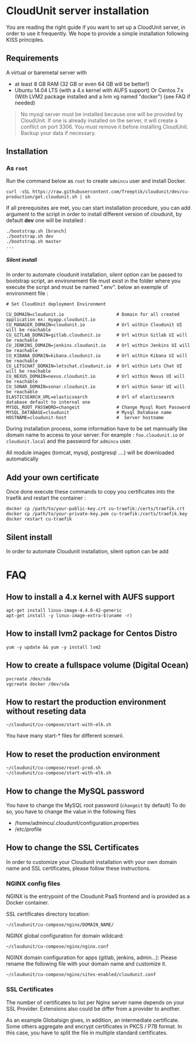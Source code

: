# CloudUnit server installation

You are reading the right guide if you want to set up a CloudUnit server, in order to use it frequently. 
We hope to provide a simple installation following KISS principles.

## Requirements

A virtual or baremetal server with
* at least 8 GB RAM (32 GB or even 64 GB will be better!)
* Ubuntu 14.04 LTS (with a 4.x kernel with AUFS support) Or Centos 7.x (With LVM2 package installed and a lvm vg named "docker") (see FAQ if needed)

> No mysql server must be installed because one will be provided by CloudUnit. 
> If one is already installed on the server, it will create a conflict on port 3306.
> You must remove it before installing CloudUnit. 
> Backup your data if necessary.

## Installation

### As `root` 

Run the command below as `root` to create `admincu` user and install Docker.

```
curl -sSL https://raw.githubusercontent.com/Treeptik/cloudunit/dev/cu-production/get.cloudunit.sh | sh
```

If all prerequisites are met, you can start installation procedure, you can add argument to the script in order to install different version of cloudunit, by default **dev** one will be installed :

```
./bootstrap.sh [branch]
./bootstrap.sh dev
./bootstrap.sh master
...
```

##### Silent install

In order to automate cloudunit installation, silent option can be passed to bootstrap script, an environement file must exist in the folder where you execute the script and must be named ".env". below an exemple of environment file :

```
# Set CloudUnit deployment Environment

CU_DOMAIN=cloudunit.io                    # Domain for all created application ex: myapp.cloudunit.io
CU_MANAGER_DOMAIN=cloudunit.io            # Url within Cloudunit UI will be reachable
CU_GITLAB_DOMAIN=gitlab.cloudunit.io      # Url within Gitlab UI will be reachable
CU_JENKINS_DOMAIN=jenkins.cloudunit.io    # Url within Jenkins UI will be reachable
CU_KIBANA_DOMAIN=kibana.cloudunit.io      # Url within Kibana UI will be reachable
CU_LETSCHAT_DOMAIN=letschat.cloudunit.io  # Url within Lets Chat UI will be reachable
CU_NEXUS_DOMAIN=nexus.cloudunit.io        # Url within Nexus UI will be reachable
CU_SONAR_DOMAIN=sonar.cloudunit.io        # Url within Sonar UI will be reachable
ELASTICSEARCH_URL=elasticsearch           # Url of elasticsearch database default to internal one
MYSQL_ROOT_PASSWORD=changeit              # Change Mysql Root Password
MYSQL_DATABASE=cloudunit                  # Mysql Database name
HOSTNAME=cloudunit-host                   #  Server hostname
```

During installation process, some information have to be set mannually like domain name to access to your server. For example : `foo.cloudunit.io` or `cloudunit.local` and the password for `admincu` user.

All module images (tomcat, mysql, postgresql ....) will be downloaded automatically

## Add your own certificate

Once done execute these commands to copy you certificates into the traefik and restart the container :

```
docker cp /path/to/your-public-key.crt cu-traefik:/certs/traefik.crt 
docker cp /path/to/your-private-key.pem cu-traefik:/certs/traefik.key
docker restart cu-traefik
```

## Silent install

In order to automate Cloudunit installation, silent option can be add 

# FAQ


## How to install a 4.x kernel with AUFS support

```
apt-get install linux-image-4.4.0-42-generic
apt-get install -y linux-image-extra-$(uname -r)

```

## How to install lvm2 package for Centos Distro

```
yum -y update && yum -y install lvm2

```

## How to create a fullspace volume (Digital Ocean)

```
pvcreate /dev/sda
vgcreate docker /dev/sda
```

## How to restart the production environment without reseting data

```
~/cloudunit/cu-compose/start-with-elk.sh
```
You have many start-* files for different scenarii.

## How to reset the production environment 

```
~/cloudunit/cu-compose/reset-prod.sh
~/cloudunit/cu-compose/start-with-elk.sh
```

## How to change the MySQL password

You have to change the MySQL root password (`changeit` by default)
To do so, you have to change the value in the following files
* /home/admincu/.cloudunit/configuration.properties
* /etc/profile

## How to change the SSL Certificates

In order to customize your Cloudunit installation with your own domain name and SSL certificates,
please follow these instructions.

### NGINX config files

NGINX is the entrypoint of the Cloudunit PaaS frontend and is provided as a Docker container.

SSL certificates directory location:

```
~/cloudunit/cu-compose/nginx/DOMAIN_NAME/
```

NGINX global configuration for domain wildcard:

```
~/cloudunit/cu-compose/nginx/nginx.conf
```

NGINX domain configuration for apps (gitlab, jenkins, admin...):
Please rename the following file with your domain name and customize it.

```
~/cloudunit/cu-compose/nginx/sites-enabled/cloudunit.conf
```

### SSL Certificates

The number of certificates to list per Nginx server name depends on your SSL Provider.
Extensions also could be differ from a provider to another.

As an example Globalsign gives, in addition, an intermediate certificate. Some others aggregate and encrypt certificates in PKCS / P7B format. In this case, you have to split the file in multiple standard certificates.


